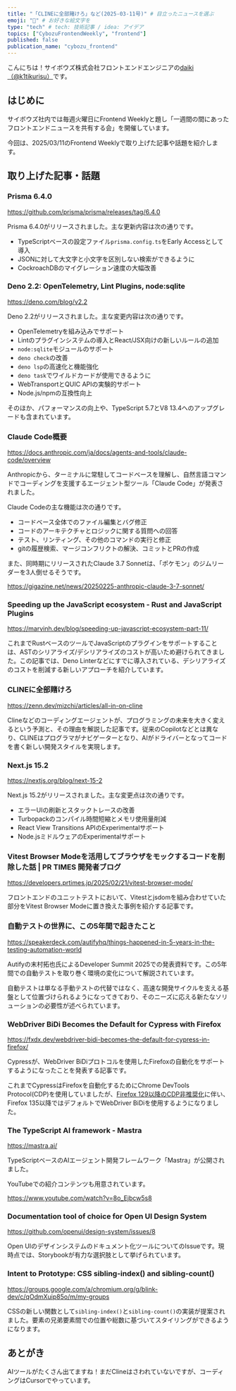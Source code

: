 ```yaml
---
title: "「CLINEに全部賭けろ」など(2025-03-11号)" # 目立ったニュースを選ぶ
emoji: "🤖" # お好きな絵文字を
type: "tech" # tech: 技術記事 / idea: アイデア
topics: ["CybozuFrontendWeekly", "frontend"]
published: false
publication_name: "cybozu_frontend"
---
```


こんにちは！サイボウズ株式会社フロントエンドエンジニアの[daiki（@k1tikurisu）](https://x.com/k1tikurisu)です。

## はじめに

サイボウズ社内では毎週火曜日にFrontend Weeklyと題し「一週間の間にあったフロントエンドニュースを共有する会」を開催しています。

今回は、2025/03/11のFrontend Weeklyで取り上げた記事や話題を紹介します。

## 取り上げた記事・話題

### Prisma 6.4.0

https://github.com/prisma/prisma/releases/tag/6.4.0

Prisma 6.4.0がリリースされました。主な更新内容は次の通りです。

- TypeScriptベースの設定ファイル`prisma.config.ts`をEarly Accessとして導入
- JSONに対して大文字と小文字を区別しない検索ができるように
- CockroachDBのマイグレーション速度の大幅改善

### Deno 2.2: OpenTelemetry, Lint Plugins, node:sqlite

https://deno.com/blog/v2.2

Deno 2.2がリリースされました。主な変更内容は次の通りです。

- OpenTelemetryを組み込みでサポート
- Lintのプラグインシステムの導入とReact/JSX向けの新しいルールの追加
- `node:sqlite`モジュールのサポート
- `deno check`の改善
- `deno lsp`の高速化と機能強化
- `deno task`でワイルドカードが使用できるように
- WebTransportとQUIC APIの実験的サポート
- Node.js/npmの互換性向上

そのほか、パフォーマンスの向上や、TypeScript 5.7とV8 13.4へのアップグレードも含まれています。

### Claude Code概要

https://docs.anthropic.com/ja/docs/agents-and-tools/claude-code/overview

Anthropicから、ターミナルに常駐してコードベースを理解し、自然言語コマンドでコーディングを支援するエージェント型ツール「Claude Code」が発表されました。

Claude Codeの主な機能は次の通りです。

- コードベース全体でのファイル編集とバグ修正
- コードのアーキテクチャとロジックに関する質問への回答
- テスト、リンティング、その他のコマンドの実行と修正
- gitの履歴検索、マージコンフリクトの解決、コミットとPRの作成

また、同時期にリリースされたClaude 3.7 Sonnetは、「ポケモン」のジムリーダーを3人倒せるそうです。

https://gigazine.net/news/20250225-anthropic-claude-3-7-sonnet/

### Speeding up the JavaScript ecosystem - Rust and JavaScript Plugins

https://marvinh.dev/blog/speeding-up-javascript-ecosystem-part-11/

これまでRustベースのツールでJavaScriptのプラグインをサポートすることは、ASTのシリアライズ/デシリアライズのコストが高いため避けられてきました。この記事では、Deno Linterなどにすでに導入されている、デシリアライズのコストを削減する新しいアプローチを紹介しています。

### CLINEに全部賭けろ

https://zenn.dev/mizchi/articles/all-in-on-cline

Clineなどのコーディングエージェントが、プログラミングの未来を大きく変えるという予測と、その理由を解説した記事です。従来のCopilotなどとは異なり、CLINEはプログラマがナビゲーターとなり、AIがドライバーとなってコードを書く新しい開発スタイルを実現します。

### Next.js 15.2

https://nextjs.org/blog/next-15-2

Next.js 15.2がリリースされました。主な変更点は次の通りです。

- エラーUIの刷新とスタックトレースの改善
- Turbopackのコンパイル時間短縮とメモリ使用量削減
- React View Transitions APIのExperimentalサポート
- Node.jsミドルウェアのExperimentalサポート

### Vitest Browser Modeを活用してブラウザをモックするコードを削除した話 | PR TIMES 開発者ブログ

https://developers.prtimes.jp/2025/02/21/vitest-browser-mode/

フロントエンドのユニットテストにおいて、Vitestとjsdomを組み合わせていた部分をVitest Browser Modeに置き換えた事例を紹介する記事です。

### 自動テストの世界に、この5年間で起きたこと

https://speakerdeck.com/autifyhq/things-happened-in-5-years-in-the-testing-automation-world

Autifyの末村拓也氏によるDeveloper Summit 2025での発表資料です。この5年間での自動テストを取り巻く環境の変化について解説されています。

自動テストは単なる手動テストの代替ではなく、高速な開発サイクルを支える基盤として位置づけられるようになってきており、そのニーズに応える新たなソリューションの必要性が述べられています。

### WebDriver BiDi Becomes the Default for Cypress with Firefox

https://fxdx.dev/webdriver-bidi-becomes-the-default-for-cypress-in-firefox/

Cypressが、WebDriver BiDiプロトコルを使用したFirefoxの自動化をサポートするようになったことを発表する記事です。

これまでCypressはFirefoxを自動化するためにChrome DevTools Protocol(CDP)を使用していましたが、[Firefox 129以降のCDP非推奨化](https://fxdx.dev/deprecating-cdp-support-in-firefox-embracing-the-future-with-webdriver-bidi/?ref=cypress-io.ghost.io)に伴い、Firefox 135以降ではデフォルトでWebDriver BiDiを使用するようになりました。

### The TypeScript AI framework - Mastra

https://mastra.ai/

TypeScriptベースのAIエージェント開発フレームワーク「Mastra」が公開されました。

YouTubeでの紹介コンテンツも用意されています。

https://www.youtube.com/watch?v=8o_Ejbcw5s8

### Documentation tool of choice for Open UI Design System

https://github.com/openui/design-system/issues/8

Open UIのデザインシステムのドキュメント化ツールについてのIssueです。現時点では、Storybookが有力な選択肢として挙げられています。

### Intent to Prototype: CSS sibling-index() and sibling-count()

https://groups.google.com/a/chromium.org/g/blink-dev/c/qOdmXuip85o/m/my-groups

CSSの新しい関数として`sibling-index()`と`sibling-count()`の実装が提案されました。要素の兄弟要素間での位置や総数に基づいてスタイリングができるようになります。

## あとがき

AIツールがたくさん出てますね！まだClineはさわれていないですが、コーディングはCursorでやっています。
